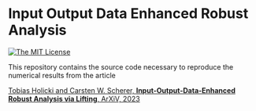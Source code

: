 # Input Output Data Enhanced Robust Analysis

[![The MIT License](https://img.shields.io/badge/license-MIT-brightgreen.svg?style=flat-square)](https://github.com/TobiasHolicki/InputOutputDataEnhancedRobustAnalysis/blob/main/LICENSE.md)


This repository contains the source code necessary to reproduce the numerical results from the article

[Tobias Holicki and Carsten W. Scherer, **Input-Output-Data-Enhanced Robust Analysis via Lifting**,  ArXiV, 2023](https://doi.org/10.48550/arXiv.2211.02149)
